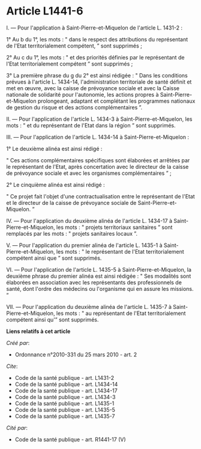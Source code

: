 # Article L1441-6

I. ― Pour l'application à Saint-Pierre-et-Miquelon de l'article L. 1431-2 : 

1° Au b du 1°, les mots : " dans le respect des attributions du représentant de l'Etat territorialement compétent, ” sont
supprimés ; 

2° Au c du 1°, les mots : " et des priorités définies par le représentant de l'Etat territorialement compétent ” sont
supprimés ; 

3° La première phrase du g du 2° est ainsi rédigée : " Dans les conditions prévues à l'article L. 1434-14, l'administration
territoriale de santé définit et met en œuvre, avec la caisse de prévoyance sociale et avec la Caisse nationale de solidarité
pour l'autonomie, les actions propres à Saint-Pierre-et-Miquelon prolongeant, adaptant et complétant les programmes nationaux
de gestion du risque et des actions complémentaires ”. 

II. ― Pour l'application de l'article L. 1434-3 à Saint-Pierre-et-Miquelon, les mots : " et du représentant de l'Etat dans la
région ” sont supprimés. 

III. ― Pour l'application de l'article L. 1434-14 à Saint-Pierre-et-Miquelon : 

1° Le deuxième alinéa est ainsi rédigé : 

" Ces actions complémentaires spécifiques sont élaborées et arrêtées par le représentant de l'Etat, après concertation avec
le directeur de la caisse de prévoyance sociale et avec les organismes complémentaires ” ; 

2° Le cinquième alinéa est ainsi rédigé : 

" Ce projet fait l'objet d'une contractualisation entre le représentant de l'Etat et le directeur de la caisse de prévoyance
sociale de Saint-Pierre-et-Miquelon. ” 

IV. ― Pour l'application du deuxième alinéa de l'article L. 1434-17 à Saint-Pierre-et-Miquelon, les mots : " projets
territoriaux sanitaires ” sont remplacés par les mots : " projets sanitaires locaux ”.

V. ― Pour l'application du premier alinéa de l'article L. 1435-1 à Saint-Pierre-et-Miquelon, les mots : " le représentant de
l'Etat territorialement compétent ainsi que ” sont supprimés. 

VI. ― Pour l'application de l'article L. 1435-5 à Saint-Pierre-et-Miquelon, la deuxième phrase du premier alinéa est ainsi
rédigée : " Ses modalités sont élaborées en association avec les représentants des professionnels de santé, dont l'ordre des
médecins ou l'organisme qui en assure les missions. ” 

VII. ― Pour l'application du deuxième alinéa de l'article L. 1435-7 à Saint-Pierre-et-Miquelon, les mots : " au représentant
de l'Etat territorialement compétent ainsi qu'” sont supprimés.

**Liens relatifs à cet article**

_Créé par_:

  - Ordonnance n°2010-331 du 25 mars 2010 - art. 2

_Cite_:

  - Code de la santé publique - art. L1431-2
  - Code de la santé publique - art. L1434-14
  - Code de la santé publique - art. L1434-17
  - Code de la santé publique - art. L1434-3
  - Code de la santé publique - art. L1435-1
  - Code de la santé publique - art. L1435-5
  - Code de la santé publique - art. L1435-7

_Cité par_:

  - Code de la santé publique - art. R1441-17 (V)
